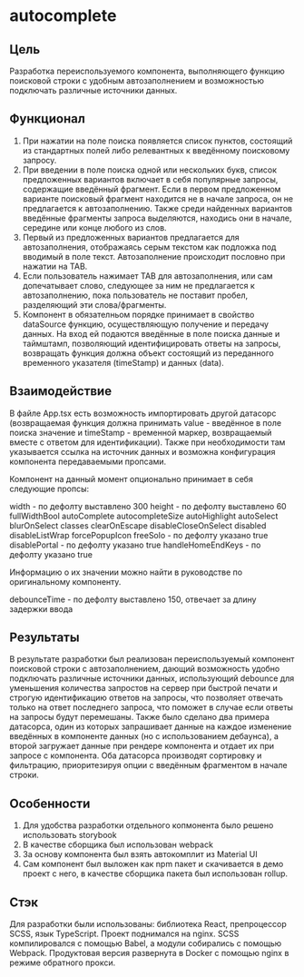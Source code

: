 # autocomplete

## Цель

Разработка переиспользуемого компонента, выполняющего функцию поисковой строки с удобным автозаполнением и возможностью подключать различные источники данных.

## Функционал

1. При нажатии на поле поиска появляется список пунктов, состоящий из стандартных полей либо релевантных к введённому поисковому запросу.
2. При введении в поле поиска одной или нескольких букв, список предложенных вариантов включает в себя популярные запросы, содержащие введённый фрагмент. Eсли в первом предложенном варианте поисковый фрагмент находится не в начале запроса, он не предлагается к автозаполнению. Также среди найденных вариантов введённые фрагменты запроса выделяются, находись они в начале, середине или конце любого из слов.
3. Первый из предложенных вариантов предлагается для автозаполнения, отображаясь серым текстом как подложка под вводимый в поле текст. Автозаполнение происходит пословно при нажатии на TAB.
4. Если пользователь нажимает TAB для автозаполнения, или сам допечатывает слово, следующее за ним не предлагается к автозаполнению, пока пользователь не поставит пробел, разделяющий эти слова/фрагменты.
5. Компонент в обязателньом порядке принимает в свойство dataSource функцию, осуществляющую получение и передачу данных. На вход ей подаются введённые в поле поиска данные и таймштамп, позволяющий идентифицировать ответы на запросы, возвращать функция должна объект состоящий из переданного временного указателя (timeStamp) и данных (data).

## Взаимодействие

В файле App.tsx есть возможность импортировать другой датасорс (возвращаемая функция должна принимать value - введённое в поле поиска значение и timeStamp - временной маркер, возвращаемый вместе с ответом для идентификации). Также при необходимости там указывается ссылка на источник данных и возможна конфигурация компонента передаваемыми пропсами.

Компонент на данный момент опционально принимает в себя следующие пропсы:

width - по дефолту выставлено 300
height - по дефолту выставлено 60
fullWidthBool
autoComplete
autocompleteSize
autoHighlight
autoSelect
blurOnSelect
classes
clearOnEscape
disableCloseOnSelect
disabled
disableListWrap
forcePopupIcon
freeSolo - по дефолту указано true
disablePortal - по дефолту указано true
handleHomeEndKeys - по дефолту указано true

Информацию о их значении можно найти в руководстве по оригинальному компоненту.

debounceTime - по дефолту выставлено 150, отвечает за длину задержки ввода

## Результаты

В результате разработки был реализован переиспользуемый компонент поисковой строки с автозаполнением, дающий возможность удобно подключать различные источники данных, использующий debounce для уменьшения количества запростов на сервер при быстрой печати и строгую идентификацию ответов на запросы, что позволяет отвечать только на ответ последнего запроса, что поможет в случае если ответы на запросы будут перемешаны.
Также было сделано два примера датасорса, один из которых запрашивает данные на каждое изменение введённых в компоненте данных (но с использованием дебаунса), а второй загружает данные при рендере компонента и отдает их при запросе с компонента. Оба датасорса производят сортировку и фильтрацию, приоритезируя опции с введённым фрагментом в начале строки.

## Особенности

1. Для удобства разработки отдельного копмонента было решено использовать storybook
2. В качестве сборщика был использован webpack
3. За основу компонента был взять автокомплит из Material UI
4. Сам компонент был выложен как npm пакет и скачивается в демо проект с него, в качестве сборщика пакета был использован rollup.

## Стэк

Для разработки были использованы: библиотека React, препроцессор SCSS, язык TypeScript. Проект поднимался на nginx. SCSS компилировался с помощью Babel, а модули собирались с помощью Webpack. Продуктовая версия развернута в Docker с помощью nginx в режиме обратного прокси.
